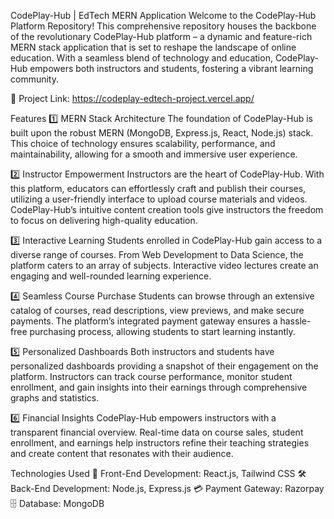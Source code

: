 CodePlay-Hub | EdTech MERN Application
Welcome to the CodePlay-Hub Platform Repository!
This comprehensive repository houses the backbone of the revolutionary CodePlay-Hub platform – a dynamic and feature-rich MERN stack application that is set to reshape the landscape of online education. With a seamless blend of technology and education, CodePlay-Hub empowers both instructors and students, fostering a vibrant learning community.

🔗 Project Link: https://codeplay-edtech-project.vercel.app/

Features
1️⃣ MERN Stack Architecture
The foundation of CodePlay-Hub is built upon the robust MERN (MongoDB, Express.js, React, Node.js) stack. This choice of technology ensures scalability, performance, and maintainability, allowing for a smooth and immersive user experience.

2️⃣ Instructor Empowerment
Instructors are the heart of CodePlay-Hub. With this platform, educators can effortlessly craft and publish their courses, utilizing a user-friendly interface to upload course materials and videos. CodePlay-Hub’s intuitive content creation tools give instructors the freedom to focus on delivering high-quality education.

3️⃣ Interactive Learning
Students enrolled in CodePlay-Hub gain access to a diverse range of courses. From Web Development to Data Science, the platform caters to an array of subjects. Interactive video lectures create an engaging and well-rounded learning experience.

4️⃣ Seamless Course Purchase
Students can browse through an extensive catalog of courses, read descriptions, view previews, and make secure payments. The platform’s integrated payment gateway ensures a hassle-free purchasing process, allowing students to start learning instantly.

5️⃣ Personalized Dashboards
Both instructors and students have personalized dashboards providing a snapshot of their engagement on the platform. Instructors can track course performance, monitor student enrollment, and gain insights into their earnings through comprehensive graphs and statistics.

6️⃣ Financial Insights
CodePlay-Hub empowers instructors with a transparent financial overview. Real-time data on course sales, student enrollment, and earnings help instructors refine their teaching strategies and create content that resonates with their audience.

Technologies Used
🚀 Front-End Development: React.js, Tailwind CSS
🛠 Back-End Development: Node.js, Express.js
💳 Payment Gateway: Razorpay
🗄 Database: MongoDB
